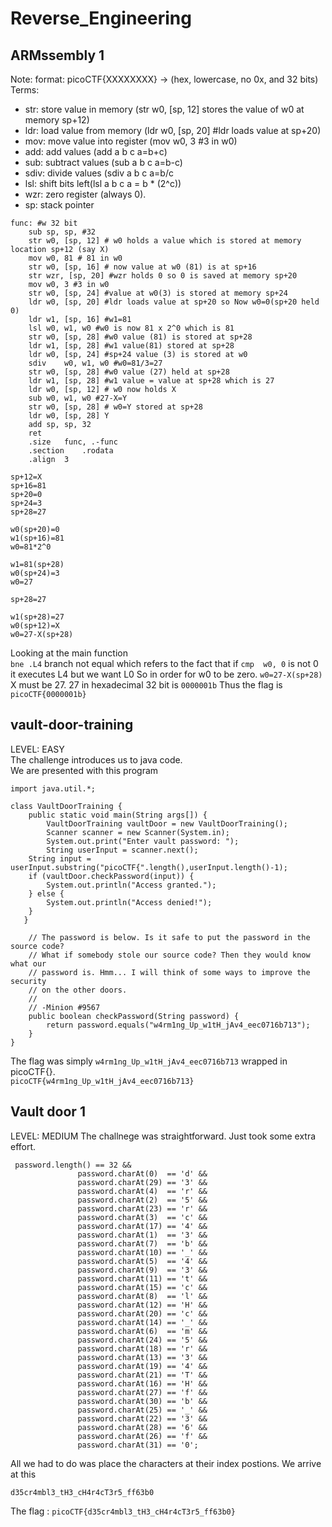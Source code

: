 # Reverse_Engineering
## ARMssembly 1
Note: format: picoCTF{XXXXXXXX} -> (hex, lowercase, no 0x, and 32 bits)
Terms:
- str: store value in memory (str	w0, [sp, 12] stores the value of w0 at memory sp+12)
- ldr: load value from memory (ldr	w0, [sp, 20] #ldr loads value at sp+20)
- mov: move value into register (mov	w0, 3 #3 in w0)
- add: add values (add a b c a=b+c)
- sub: subtract values (sub a b c a=b-c)
- sdiv: divide values (sdiv a b c a=b/c
- lsl: shift bits left(lsl a b c a = b * (2^c))
- wzr: zero register (always 0).
- sp: stack pointer
```
func: #w 32 bit
	sub	sp, sp, #32
	str	w0, [sp, 12] # w0 holds a value which is stored at memory location sp+12 (say X)
	mov	w0, 81 # 81 in w0
	str	w0, [sp, 16] # now value at w0 (81) is at sp+16
	str	wzr, [sp, 20] #wzr holds 0 so 0 is saved at memory sp+20
	mov	w0, 3 #3 in w0
	str	w0, [sp, 24] #value at w0(3) is stored at memory sp+24
	ldr	w0, [sp, 20] #ldr loads value at sp+20 so Now w0=0(sp+20 held 0)
	ldr	w1, [sp, 16] #w1=81
	lsl	w0, w1, w0 #w0 is now 81 x 2^0 which is 81
	str	w0, [sp, 28] #w0 value (81) is stored at sp+28
	ldr	w1, [sp, 28] #w1 value(81) stored at sp+28
	ldr	w0, [sp, 24] #sp+24 value (3) is stored at w0
	sdiv	w0, w1, w0 #w0=81/3=27
	str	w0, [sp, 28] #w0 value (27) held at sp+28
	ldr	w1, [sp, 28] #w1 value = value at sp+28 which is 27
	ldr	w0, [sp, 12] # w0 now holds X
	sub	w0, w1, w0 #27-X=Y
	str	w0, [sp, 28] # w0=Y stored at sp+28
	ldr	w0, [sp, 28] Y
	add	sp, sp, 32
	ret
	.size	func, .-func
	.section	.rodata
	.align	3
```
```
sp+12=X
sp+16=81
sp+20=0
sp+24=3
sp+28=27

w0(sp+20)=0
w1(sp+16)=81
w0=81*2^0

w1=81(sp+28)
w0(sp+24)=3
w0=27

sp+28=27

w1(sp+28)=27
w0(sp+12)=X
w0=27-X(sp+28)
```
Looking at the main function <br>
```bne .L4``` branch not equal which refers to the fact that if ```cmp	w0, 0``` is not 0 it executes L4 but we want L0
So in order for w0 to be zero.
```w0=27-X(sp+28)``` X must be 27.
27 in hexadecimal 32 bit is ```0000001b```
Thus the flag is ```picoCTF{0000001b}```

## vault-door-training
LEVEL: EASY <br>
The challenge introduces us to java code.<br>
We are presented with this program 
```
import java.util.*;

class VaultDoorTraining {
    public static void main(String args[]) {
        VaultDoorTraining vaultDoor = new VaultDoorTraining();
        Scanner scanner = new Scanner(System.in); 
        System.out.print("Enter vault password: ");
        String userInput = scanner.next();
	String input = userInput.substring("picoCTF{".length(),userInput.length()-1);
	if (vaultDoor.checkPassword(input)) {
	    System.out.println("Access granted.");
	} else {
	    System.out.println("Access denied!");
	}
   }

    // The password is below. Is it safe to put the password in the source code?
    // What if somebody stole our source code? Then they would know what our
    // password is. Hmm... I will think of some ways to improve the security
    // on the other doors.
    //
    // -Minion #9567
    public boolean checkPassword(String password) {
        return password.equals("w4rm1ng_Up_w1tH_jAv4_eec0716b713");
    }
}
```
The flag was simply ```w4rm1ng_Up_w1tH_jAv4_eec0716b713``` wrapped in picoCTF{}. <br>
```picoCTF{w4rm1ng_Up_w1tH_jAv4_eec0716b713}```

## Vault door 1 
LEVEL: MEDIUM 
The challnege was straightforward. Just took some extra effort.
```
 password.length() == 32 &&
               password.charAt(0)  == 'd' &&
               password.charAt(29) == '3' &&
               password.charAt(4)  == 'r' &&
               password.charAt(2)  == '5' &&
               password.charAt(23) == 'r' &&
               password.charAt(3)  == 'c' &&
               password.charAt(17) == '4' &&
               password.charAt(1)  == '3' &&
               password.charAt(7)  == 'b' &&
               password.charAt(10) == '_' &&
               password.charAt(5)  == '4' &&
               password.charAt(9)  == '3' &&
               password.charAt(11) == 't' &&
               password.charAt(15) == 'c' &&
               password.charAt(8)  == 'l' &&
               password.charAt(12) == 'H' &&
               password.charAt(20) == 'c' &&
               password.charAt(14) == '_' &&
               password.charAt(6)  == 'm' &&
               password.charAt(24) == '5' &&
               password.charAt(18) == 'r' &&
               password.charAt(13) == '3' &&
               password.charAt(19) == '4' &&
               password.charAt(21) == 'T' &&
               password.charAt(16) == 'H' &&
               password.charAt(27) == 'f' &&
               password.charAt(30) == 'b' &&
               password.charAt(25) == '_' &&
               password.charAt(22) == '3' &&
               password.charAt(28) == '6' &&
               password.charAt(26) == 'f' &&
               password.charAt(31) == '0';
```
All we had to do was place the characters at their index postions.
We arrive at this <br>
```
d35cr4mbl3_tH3_cH4r4cT3r5_ff63b0
```
The flag : ```picoCTF{d35cr4mbl3_tH3_cH4r4cT3r5_ff63b0}```
